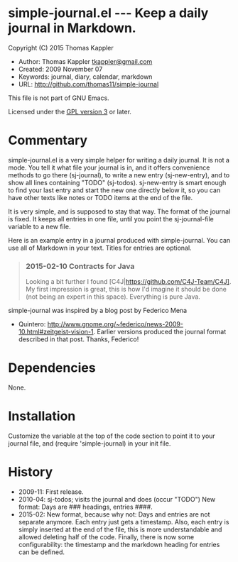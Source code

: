 # simple-journal.el --- Keep a daily journal in Markdown.

Copyright (C) 2015 Thomas Kappler

* Author: Thomas Kappler <tkappler@gmail.com>
* Created: 2009 November 07
* Keywords: journal, diary, calendar, markdown
* URL: <http://github.com/thomas11/simple-journal>

This file is not part of GNU Emacs.

Licensed under the [GPL version 3](http://www.gnu.org/licenses/) or later.

# Commentary

simple-journal.el is a very simple helper for writing a daily
journal. It is not a mode. You tell it what file your journal is
in, and it offers convenience methods to go there (sj-journal), to
write a new entry (sj-new-entry), and to show all lines containing
"TODO" (sj-todos). sj-new-entry is smart enough to find your last
entry and start the new one directly below it, so you can have
other texts like notes or TODO items at the end of the file.

It is very simple, and is supposed to stay that way. The format of
the journal is fixed. It keeps all entries in one file, until you
point the sj-journal-file variable to a new file.

Here is an example entry in a journal produced with
simple-journal. You can use all of Markdown in your text. Titles
for entries are optional.

> ### 2015-02-10  Contracts for Java
> 
> Looking a bit further I found
> [C4J|https://github.com/C4J-Team/C4J]. My first impression is great,
> this is how I'd imagine it should be done (not being an expert in
> this space). Everything is pure Java.

simple-journal was inspired by a blog post by Federico Mena
* Quintero:
<http://www.gnome.org/~federico/news-2009-10.html#zeitgeist-vision-1>.
Earlier versions produced the journal format described in that
post. Thanks, Federico!

# Dependencies
None.

# Installation
Customize the variable at the top of the code section to point it
to your journal file, and (require 'simple-journal) in your init
file.

# History
* 2009-11:   First release.
* 2010-04:   sj-todos; visits the journal and does (occur "TODO")
           New format: Days are ### headings, entries ####.
* 2015-02:   New format, because why not: Days and entries are not
           separate anymore. Each entry just gets a timestamp.
           Also, each entry is simply inserted at the end of the
           file, this is more understandable and allowed deleting
           half of the code.
           Finally, there is now some configurability: the
           timestamp and the markdown heading for entries can be
           defined.



